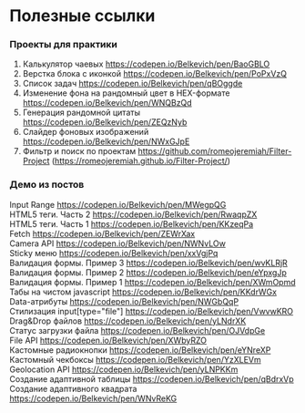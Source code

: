 # Полезные ссылки

### Проекты для практики

1. Калькулятор чаевых https://codepen.io/Belkevich/pen/BaoGBLO
2. Верстка блока с иконкой https://codepen.io/Belkevich/pen/PoPxVzQ
3. Список задач https://codepen.io/Belkevich/pen/qBOggde
4. Изменение фона на рандомный цвет в HEX-формате https://codepen.io/Belkevich/pen/WNQBzQd
5. Генерация рандомной цитаты https://codepen.io/Belkevich/pen/ZEQzNyb
6. Слайдер фоновых изображений https://codepen.io/Belkevich/pen/NWxGJpE
7. Фильтр и поиск по проектам https://github.com/romeojeremiah/Filter-Project (https://romeojeremiah.github.io/Filter-Project/)

### Демо из постов

Input Range https://codepen.io/Belkevich/pen/MWegpQG<br>
HTML5 теги. Часть 2 https://codepen.io/Belkevich/pen/RwaqpZX<br>
HTML5 теги. Часть 1 https://codepen.io/Belkevich/pen/KKzeqPa<br>
Fetch https://codepen.io/Belkevich/pen/ZEWrXax<br>
Camera API https://codepen.io/Belkevich/pen/NWNvLOw<br>
Sticky меню https://codepen.io/Belkevich/pen/xxVgjPq<br>
Валидация формы. Пример 3 https://codepen.io/Belkevich/pen/wvKLRjR<br>
Валидация формы. Пример 2 https://codepen.io/Belkevich/pen/eYpxgJp<br>
Валидация формы. Пример 1 https://codepen.io/Belkevich/pen/XWmOpmd<br>
Табы на чистом javascript https://codepen.io/Belkevich/pen/KKdrWGx<br>
Data-атрибуты https://codepen.io/Belkevich/pen/NWGbQqP<br>
Стилизация input[type="file"] https://codepen.io/Belkevich/pen/VwvwKRO<br>
Drag&Drop файлов https://codepen.io/Belkevich/pen/yLNdrXK<br>
Статус загрузки файла https://codepen.io/Belkevich/pen/OJVdpGe<br>
File API https://codepen.io/Belkevich/pen/XWbyRZO<br>
Кастомные радиокнопки https://codepen.io/Belkevich/pen/eYNreXP<br>
Кастомный чекбоксы https://codepen.io/Belkevich/pen/YzXLEVm<br>
Geolocation API https://codepen.io/Belkevich/pen/yLNPKKm<br>
Создание адаптивной таблицы https://codepen.io/Belkevich/pen/qBdrxVp<br>
Создание адаптивного квадрата https://codepen.io/Belkevich/pen/WNvReKG
